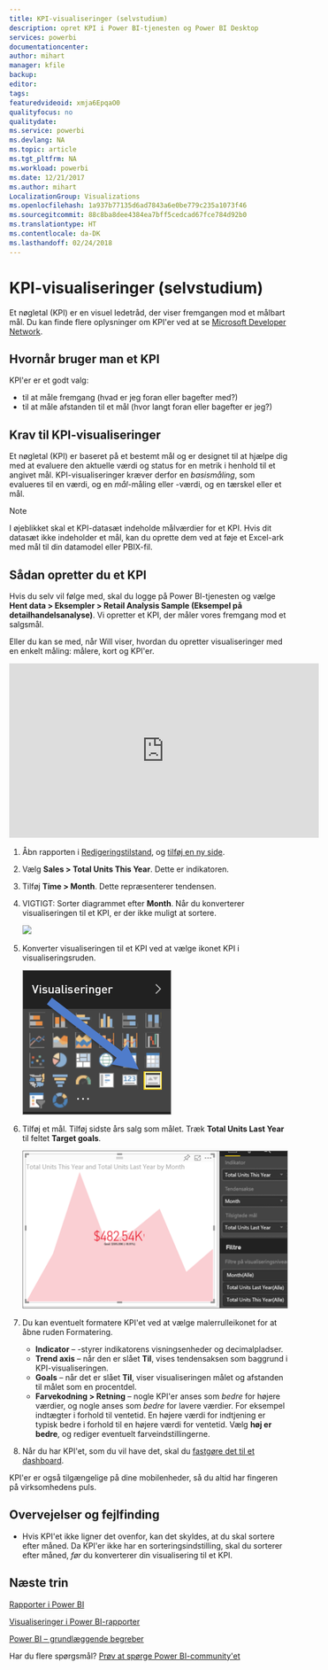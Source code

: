 ```yaml
---
title: KPI-visualiseringer (selvstudium)
description: opret KPI i Power BI-tjenesten og Power BI Desktop
services: powerbi
documentationcenter: 
author: mihart
manager: kfile
backup: 
editor: 
tags: 
featuredvideoid: xmja6EpqaO0
qualityfocus: no
qualitydate: 
ms.service: powerbi
ms.devlang: NA
ms.topic: article
ms.tgt_pltfrm: NA
ms.workload: powerbi
ms.date: 12/21/2017
ms.author: mihart
LocalizationGroup: Visualizations
ms.openlocfilehash: 1a937b77135d6ad7843a6e0be779c235a1073f46
ms.sourcegitcommit: 88c8ba8dee4384ea7bff5cedcad67fce784d92b0
ms.translationtype: HT
ms.contentlocale: da-DK
ms.lasthandoff: 02/24/2018
---
```

# <a name="kpi-visuals-tutorial"></a>KPI-visualiseringer (selvstudium)
Et nøgletal (KPI) er en visuel ledetråd, der viser fremgangen mod et målbart mål. Du kan finde flere oplysninger om KPI'er ved at se [Microsoft Developer Network](https://msdn.microsoft.com/library/hh272050).

## <a name="when-to-use-a-kpi"></a>Hvornår bruger man et KPI
KPI'er er et godt valg:

* til at måle fremgang (hvad er jeg foran eller bagefter med?)
* til at måle afstanden til et mål (hvor langt foran eller bagefter er jeg?)   

## <a name="kpi-visual-requirements"></a>Krav til KPI-visualiseringer
Et nøgletal (KPI) er baseret på et bestemt mål og er designet til at hjælpe dig med at evaluere den aktuelle værdi og status for en metrik i henhold til et angivet mål. KPI-visualiseringer kræver derfor en *basismåling*, som evalueres til en værdi, og en *mål*-måling eller -værdi, og en tærskel eller et mål.

> [!NOTE]
> I øjeblikket skal et KPI-datasæt indeholde målværdier for et KPI. Hvis dit datasæt ikke indeholder et mål, kan du oprette dem ved at føje et Excel-ark med mål til din datamodel eller PBIX-fil.
> 
> 

## <a name="how-to-create-a-kpi"></a>Sådan opretter du et KPI
Hvis du selv vil følge med, skal du logge på Power BI-tjenesten og vælge **Hent data > Eksempler > Retail Analysis Sample (Eksempel på detailhandelsanalyse)**. Vi opretter et KPI, der måler vores fremgang mod et salgsmål.

Eller du kan se med, når Will viser, hvordan du opretter visualiseringer med en enkelt måling: målere, kort og KPI'er.

<iframe width="560" height="315" src="https://www.youtube.com/embed/xmja6EpqaO0?list=PL1N57mwBHtN0JFoKSR0n-tBkUJHeMP2cP" frameborder="0" allowfullscreen></iframe>

1. Åbn rapporten i [Redigeringstilstand](service-reading-view-and-editing-view.md), og [tilføj en ny side](power-bi-report-add-page.md).    
2. Vælg **Sales > Total Units This Year**.  Dette er indikatoren.
3. Tilføj **Time > Month**.  Dette repræsenterer tendensen.
4. VIGTIGT: Sorter diagrammet efter **Month**. Når du konverterer visualiseringen til et KPI, er der ikke muligt at sortere.

    ![](media/power-bi-visualization-kpi/power-bi-sort-by-month.png)
5. Konverter visualiseringen til et KPI ved at vælge ikonet KPI i visualiseringsruden.
   
    ![](media/power-bi-visualization-kpi/power-bi-kpi-icon.png)
6. Tilføj et mål. Tilføj sidste års salg som målet. Træk **Total Units Last Year** til feltet **Target goals**.
   
    ![](media/power-bi-visualization-kpi/power-bi-kpi.png)
7. Du kan eventuelt formatere KPI'et ved at vælge malerrulleikonet for at åbne ruden Formatering.
   
   * **Indicator** – -styrer indikatorens visningsenheder og decimalpladser.
   * **Trend axis** – når den er slået **Til**, vises tendensaksen som baggrund i KPI-visualiseringen.  
   * **Goals** – når det er slået **Til**, viser visualiseringen målet og afstanden til målet som en procentdel.
   * **Farvekodning > Retning** – nogle KPI'er anses som *bedre* for højere værdier, og nogle anses som *bedre* for lavere værdier. For eksempel indtægter i forhold til ventetid. En højere værdi for indtjening er typisk bedre i forhold til en højere værdi for ventetid. Vælg **høj er bedre**, og rediger eventuelt farveindstillingerne.

1. Når du har KPI'et, som du vil have det, skal du [fastgøre det til et dashboard](service-dashboard-pin-tile-from-report.md).

KPI'er er også tilgængelige på dine mobilenheder, så du altid har fingeren på virksomhedens puls.

## <a name="considerations-and-troubleshooting"></a>Overvejelser og fejlfinding
* Hvis KPI'et ikke ligner det ovenfor, kan det skyldes, at du skal sortere efter måned. Da KPI'er ikke har en sorteringsindstilling, skal du sorterer efter måned, *før* du konverterer din visualisering til et KPI.

## <a name="next-steps"></a>Næste trin
[Rapporter i Power BI](service-reports.md)

[Visualiseringer i Power BI-rapporter](power-bi-report-visualizations.md)

[Power BI – grundlæggende begreber](service-basic-concepts.md)

Har du flere spørgsmål? [Prøv at spørge Power BI-community'et](http://community.powerbi.com/)

